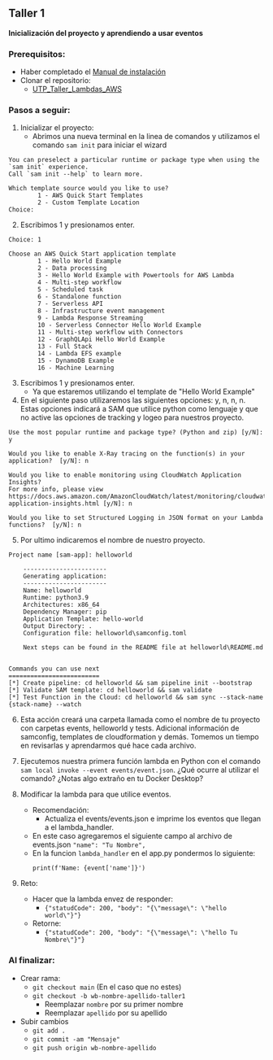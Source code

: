 ## Taller 1
**Inicialización del proyecto y aprendiendo a usar eventos**

### Prerequisitos:
- Haber completado el [Manual de instalación](../README.md)
- Clonar el repositorio: 
    - [UTP_Taller_Lambdas_AWS](https://github.com/rilasso/UTP_Taller_Lambdas_AWS)

### Pasos a seguir: 
1. Inicializar el proyecto:
    -  Abrimos una nueva terminal en la linea de comandos y utilizamos el comando ```sam init``` para iniciar el wizard 
```shell
You can preselect a particular runtime or package type when using the `sam init` experience.
Call `sam init --help` to learn more.

Which template source would you like to use?
        1 - AWS Quick Start Templates
        2 - Custom Template Location
Choice: 
```
2. Escribimos 1 y presionamos enter.
```shell 
Choice: 1

Choose an AWS Quick Start application template
        1 - Hello World Example
        2 - Data processing
        3 - Hello World Example with Powertools for AWS Lambda
        4 - Multi-step workflow
        5 - Scheduled task
        6 - Standalone function
        7 - Serverless API
        8 - Infrastructure event management
        9 - Lambda Response Streaming
        10 - Serverless Connector Hello World Example
        11 - Multi-step workflow with Connectors
        12 - GraphQLApi Hello World Example
        13 - Full Stack
        14 - Lambda EFS example
        15 - DynamoDB Example
        16 - Machine Learning
```
3. Escribimos 1 y presionamos enter.
    - Ya que estaremos utilizando el template de "Hello World Example"
4. En el siguiente paso utilizaremos las siguientes opciones: y, n, n, n. Estas opciones indicará a SAM que utilice python como lenguaje y que no active las opciones de tracking y logeo para nuestros proyecto.
```shell
Use the most popular runtime and package type? (Python and zip) [y/N]: y

Would you like to enable X-Ray tracing on the function(s) in your application?  [y/N]: n

Would you like to enable monitoring using CloudWatch Application Insights?
For more info, please view https://docs.aws.amazon.com/AmazonCloudWatch/latest/monitoring/cloudwatch-application-insights.html [y/N]: n

Would you like to set Structured Logging in JSON format on your Lambda functions?  [y/N]: n

```
5. Por ultimo indicaremos el nombre de nuestro proyecto. 
```shell
Project name [sam-app]: helloworld

    -----------------------
    Generating application:
    -----------------------
    Name: helloworld
    Runtime: python3.9
    Architectures: x86_64
    Dependency Manager: pip
    Application Template: hello-world
    Output Directory: .
    Configuration file: helloworld\samconfig.toml

    Next steps can be found in the README file at helloworld\README.md


Commands you can use next
=========================
[*] Create pipeline: cd helloworld && sam pipeline init --bootstrap
[*] Validate SAM template: cd helloworld && sam validate
[*] Test Function in the Cloud: cd helloworld && sam sync --stack-name {stack-name} --watch
```
6. Esta acción creará una carpeta llamada como el nombre de tu proyecto con carpetas events, helloworld y tests. Adicional información de samconfig, templates de cloudformation y demás. Tomemos un tiempo en revisarlas y aprendarmos qué hace cada archivo.

7. Ejecutemos nuestra primera función lambda en Python con el comando ```sam local invoke --event events/event.json```. ¿Qué ocurre al utilizar el comando? ¿Notas algo extraño en tu Docker Desktop?

8. Modificar la lambda para que utilice eventos. 
    - Recomendación: 
        - Actualiza el events/events.json e imprime los eventos que llegan a el lambda_handler. 
    - En este caso agregaremos el siguiente campo al archivo de events.json
    ```"name": "Tu Nombre",```
    - En la funcion ```lambda_handler``` en el app.py pondermos lo siguiente:
        ```shell 
        print(f'Name: {event['name']}')
        ```
9. Reto:
    - Hacer que la lambda envez de responder: 
        - ```{"statudCode": 200, "body": "{\"message\": \"hello world\"}"}```
    - Retorne:
        - ```{"statudCode": 200, "body": "{\"message\": \"hello Tu Nombre\"}"}```

### Al finalizar:
- Crear rama: 
    - ```git checkout main``` (En el caso que no estes)
    - ```git checkout -b wb-nombre-apellido-taller1``` 
        - Reemplazar ```nombre``` por su primer nombre
        - Reemplazar ```apellido``` por su apellido
- Subir cambios 
    - ```git add .```
    - ```git commit -am "Mensaje"```
    - ```git push origin wb-nombre-apellido```